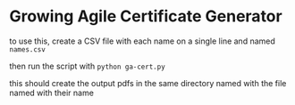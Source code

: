 # Growing Agile Certificate Generator

to use this, create a CSV file with each name on a single line and named `names.csv`

then run the script with `python ga-cert.py`

this should create the output pdfs in the same directory named with the file named with their name
